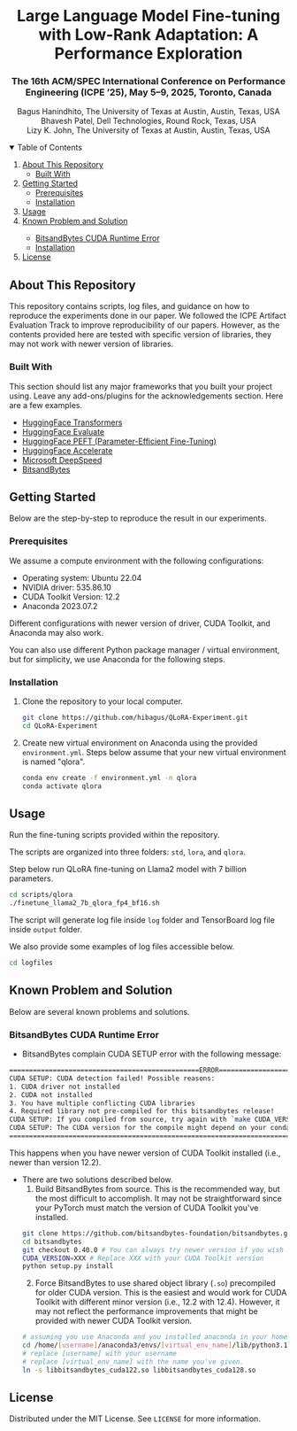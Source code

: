 <!-- PROJECT LOGO -->
<br />
<p align="center">

  <h1 align="center">Large Language Model Fine-tuning with Low-Rank Adaptation: A Performance Exploration</h3>
  <h3 align="center">The 16th ACM/SPEC International Conference on Performance Engineering (ICPE ’25), May 5–9, 2025, Toronto, Canada</h3>

  <p align="center">
    Bagus Hanindhito, The University of Texas at Austin, Austin, Texas, USA
    <br />
    Bhavesh Patel, Dell Technologies, Round Rock, Texas, USA
    <br />
    Lizy K. John, The University of Texas at Austin, Austin, Texas, USA
    <br />
  </p>
</p>



<!-- TABLE OF CONTENTS -->
<details open="open">
  <summary>Table of Contents</summary>
  <ol>
    <li>
      <a href="#about-this-repository">About This Repository</a>
      <ul>
        <li><a href="#built-with">Built With</a></li>
      </ul>
    </li>
    <li>
      <a href="#getting-started">Getting Started</a>
      <ul>
        <li><a href="#prerequisites">Prerequisites</a></li>
        <li><a href="#installation">Installation</a></li>
      </ul>
    </li>
    <li><a href="#usage">Usage</a></li>
    <li><a href="#known-problem-and-solution">Known Problem and Solution</a></li>
      <ul>
        <li><a href="#bitsandbytes-cuda-runtime-error">BitsandBytes CUDA Runtime Error</a></li>
        <li><a href="#installation">Installation</a></li>
      </ul>
    <li><a href="#license">License</a></li>
  </ol>
</details>


## About This Repository
This repository contains scripts, log files, and guidance on how to reproduce the experiments done in our paper.
We followed the ICPE Artifact Evaluation Track to improve reproducibility of our papers.
However, as the contents provided here are tested with specific version of libraries, they may not work with newer version of libraries. 

### Built With
This section should list any major frameworks that you built your project using. Leave any add-ons/plugins for the acknowledgements section. Here are a few examples.
* [HuggingFace Transformers](https://github.com/huggingface/transformers)
* [HuggingFace Evaluate](https://github.com/huggingface/evaluate)
* [HuggingFace PEFT (Parameter-Efficient Fine-Tuning)](https://github.com/huggingface/peft)
* [HuggingFace Accelerate](https://github.com/huggingface/accelerate)
* [Microsoft DeepSpeed](https://github.com/microsoft/DeepSpeed)
* [BitsandBytes](https://github.com/bitsandbytes-foundation/bitsandbytes)

## Getting Started
Below are the step-by-step to reproduce the result in our experiments.

### Prerequisites
We assume a compute environment with the following configurations:
* Operating system: Ubuntu 22.04
* NVIDIA driver: 535.86.10
* CUDA Toolkit Version: 12.2
* Anaconda 2023.07.2

Different configurations with newer version of driver, CUDA Toolkit, and Anaconda may also work.

You can also use different Python package manager / virtual environment, but for simplicity, we use Anaconda for the following steps.

### Installation

1. Clone the repository to your local computer.
   ```sh
   git clone https://github.com/hibagus/QLoRA-Experiment.git
   cd QLoRA-Experiment
   ```
2. Create new virtual environment on Anaconda using the provided `environment.yml`.
   Steps below assume that your new virtual environment is named "qlora".
   ```sh
   conda env create -f environment.yml -n qlora
   conda activate qlora
   ```

## Usage

Run the fine-tuning scripts provided within the repository.

The scripts are organized into three folders: `std`, `lora`, and `qlora`.

Step below run QLoRA fine-tuning on Llama2 model with 7 billion parameters.
```sh
cd scripts/qlora
./finetune_llama2_7b_qlora_fp4_bf16.sh
```

The script will generate log file inside `log` folder and TensorBoard log file inside `output` folder.

We also provide some examples of log files accessible below.
```sh
cd logfiles
```

## Known Problem and Solution

Below are several known problems and solutions.

### BitsandBytes CUDA Runtime Error
* BitsandBytes complain CUDA SETUP error with the following message:
```sh
================================================ERROR=====================================
CUDA SETUP: CUDA detection failed! Possible reasons:
1. CUDA driver not installed
2. CUDA not installed
3. You have multiple conflicting CUDA libraries
4. Required library not pre-compiled for this bitsandbytes release!
CUDA SETUP: If you compiled from source, try again with `make CUDA_VERSION=DETECTED_CUDA_VERSION` for example, `make CUDA_VERSION=113`.
CUDA SETUP: The CUDA version for the compile might depend on your conda install. Inspect CUDA version via `conda list | grep cuda`.
================================================================================
```
  This happens when you have newer version of CUDA Toolkit installed (i.e., newer than version 12.2).

* There are two solutions described below.
  1. Build BitsandBytes from source. This is the recommended way, but the most difficult to accomplish. It may not be straightforward since your PyTorch must match the version of CUDA Toolkit you've installed.
  ```sh
  git clone https://github.com/bitsandbytes-foundation/bitsandbytes.git
  cd bitsandbytes
  git checkout 0.40.0 # You can always try newer version if you wish
  CUDA_VERSION=XXX # Replace XXX with your CUDA Toolkit version
  python setup.py install
  ```
  2. Force BitsandBytes to use shared object library (`.so`) precompiled for older CUDA version. This is the easiest and would work for CUDA Toolkit with different minor version (i.e., 12.2 with 12.4). However, it may not reflect the performance improvements that might be provided with newer CUDA Toolkit version.
  ```sh
  # assuming you use Anaconda and you installed anaconda in your home directory and you use CUDA Toolkit version 12.8
  cd /home/[username]/anaconda3/envs/[virtual_env_name]/lib/python3.11/site-packages/bitsandbytes
  # replace [username] with your username
  # replace [virtual_env_name] with the name you've given.
  ln -s libbitsandbytes_cuda122.so libbitsandbytes_cuda128.so
  ```


## License

Distributed under the MIT License. See `LICENSE` for more information.

